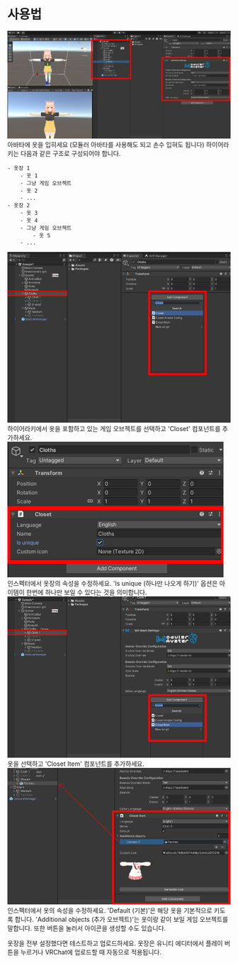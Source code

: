 # 사용법

![](./images/1.png)
아바타에 옷을 입히세요 (모듈러 아바타를 사용해도 되고 손수 입혀도 됩니다)
하이어라키는 다음과 같은 구조로 구성되어야 합니다.

```
- 옷장 1
    - 옷 1
    - 그냥 게임 오브젝트
    - 옷 2
    - ...
- 옷장 2
    - 옷 3
    - 옷 4
    - 그냥 게임 오브젝트
        - 옷 5
    - ...
```

![](./images/2.png)
하이어라키에서 옷을 포함하고 있는 게임 오브젝트를 선택하고 'Closet' 컴포넌트를 추가하세요.
![](./images/3.png)
인스펙터에서 옷장의 속성을 수정하세요. 'Is unique (하나만 나오게 하기)' 옵션은 아이템이 한번에 하나만 보일 수 있다는 것을 의미합니다.
![](./images/4.png)
옷을 선택하고 'Closet Item' 컴포넌트를 추가하세요.
![](./images/5.png)
인스펙터에서 옷의 속성을 수정하세요.
'Default (기본)'은 해당 옷을 기본적으로 키도록 합니다.
'Additional objects (추가 오브젝트)'는 옷이랑 같이 보일 게임 오브젝트를 말합니다.
또한 버튼을 눌러서 아이콘을 생성할 수도 있습니다.

옷장을 전부 설정했다면 테스트하고 업로드하세요. 옷장은 유니티 에디터에서 플레이 버튼을 누르거나 VRChat에 업로드할 때 자동으로 적용됩니다.
